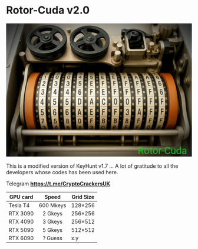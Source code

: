 # Rotor-Cuda  v2.0
![alt text](Linux.jpg "Rotor-Cuda")

This is a modified version of KeyHunt v1.7 ... 
A lot of gratitude to all the developers whose codes has been used here.

Telegram  **https://t.me/CryptoCrackersUK**

 | GPU card |   Speed   |Grid Size|
 |----------|:---------:|---------|
 | Tesla T4 | 600 Mkeys | 128×256 |
 | RTX 3090 |  2 Gkeys  | 256×256 |
 | RTX 4090 |  3 Gkeys  | 256×512 |
 | RTX 5090 |  5 Gkeys  | 512×512 |
 | RTX 6090 |  ? Guess  |   x.y   |
